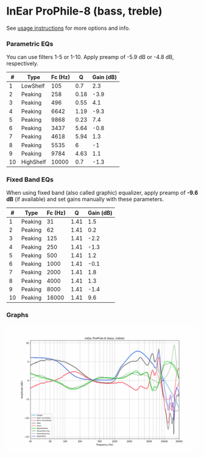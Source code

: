 # InEar ProPhile-8 (bass, treble)
See [usage instructions](https://github.com/jaakkopasanen/AutoEq#usage) for more options and info.

### Parametric EQs
You can use filters 1-5 or 1-10. Apply preamp of -5.9 dB or -4.8 dB, respectively.

|   # | Type      |   Fc (Hz) |    Q |   Gain (dB) |
|-----|-----------|-----------|------|-------------|
|   1 | LowShelf  |       105 | 0.7  |         2.3 |
|   2 | Peaking   |       258 | 0.18 |        -3.9 |
|   3 | Peaking   |       496 | 0.55 |         4.1 |
|   4 | Peaking   |      6642 | 1.19 |        -9.3 |
|   5 | Peaking   |      9868 | 0.23 |         7.4 |
|   6 | Peaking   |      3437 | 5.64 |        -0.8 |
|   7 | Peaking   |      4618 | 5.94 |         1.3 |
|   8 | Peaking   |      5535 | 6    |        -1   |
|   9 | Peaking   |      9784 | 4.63 |         1.1 |
|  10 | HighShelf |     10000 | 0.7  |        -1.3 |

### Fixed Band EQs
When using fixed band (also called graphic) equalizer, apply preamp of **-9.6 dB** (if available) and set gains manually with these parameters.

|   # | Type    |   Fc (Hz) |    Q |   Gain (dB) |
|-----|---------|-----------|------|-------------|
|   1 | Peaking |        31 | 1.41 |         1.5 |
|   2 | Peaking |        62 | 1.41 |         0.2 |
|   3 | Peaking |       125 | 1.41 |        -2.2 |
|   4 | Peaking |       250 | 1.41 |        -1.3 |
|   5 | Peaking |       500 | 1.41 |         1.2 |
|   6 | Peaking |      1000 | 1.41 |        -0.1 |
|   7 | Peaking |      2000 | 1.41 |         1.8 |
|   8 | Peaking |      4000 | 1.41 |         1.3 |
|   9 | Peaking |      8000 | 1.41 |        -1.4 |
|  10 | Peaking |     16000 | 1.41 |         9.6 |

### Graphs
![](./InEar%20ProPhile-8%20(bass,%20treble).png)
